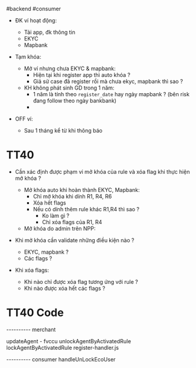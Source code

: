 #backend #consumer


- ĐK ví hoạt động:
    - Tải app, đk thông tin
    - EKYC
    - Mapbank

- Tạm khóa:
    - Mở ví nhưng chưa EKYC & mapbank:
        - Hiện tại khi register app thì auto khóa ?
        - Giả sử case đã register rồi mà chưa ekyc, mapbank thì sao ?
    - KH không phát sinh GD trong 1 năm:
        - 1 năm là tính theo `register_date` hay ngày mapbank ? (bên risk đang follow theo ngày bankbank)
        - 

- OFF ví:
    - Sau 1 tháng kể từ khi thông báo 

# TT40

- Cần xác định được phạm vi mở khóa của rule và xóa flag khi thực hiện mở khóa ?
    - Mở khóa auto khi hoàn thành EKYC, Mapbank:
        - Chỉ mở khóa khi dính R1, R4, R6  
        - Xóa hết flags 
        - Nếu có dính thêm rule khác R1,R4 thì sao ?
            - Ko làm gì ?
            - Chỉ xóa flags của R1, R4 
    - Mở khóa do admin trên NPP:


- Khi mở khóa cần validate những điều kiện nào ? 
	+ EKYC, mapbank ?
	+ Các flags ?
	
- Khi xóa flags:
	+ Khi nào chỉ được xóa flag tương ứng với rule ?
	+ Khi nào được xóa hết các flags ?

# TT40 Code

---------- merchant


updateAgent - fvccu
unlockAgentByActivatedRule
lockAgentByActivatedRule
register-handler.js


---------- consumer
handleUnLockEcoUser




    